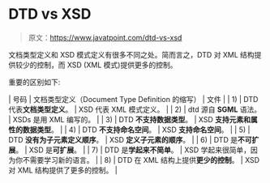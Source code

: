 # DTD vs XSD

> 原文：<https://www.javatpoint.com/dtd-vs-xsd>

文档类型定义和 XSD 模式定义有很多不同之处。简而言之，DTD 对 XML 结构提供较少的控制，而 XSD (XML 模式)提供更多的控制。

重要的区别如下:

| 号码 | 文档类型定义（Document Type Definition 的缩写） | 文件 |
| 1) | DTD 代表**文档类型定义**。 | XSD 代表 XML 模式定义。 |
| 2) | dtd 源自 **SGML** 语法。 | XSDs 是用 XML 编写的。 |
| 3) | DTD **不支持数据类型**。 | XSD **支持元素和属性的数据类型**。 |
| 4) | DTD **不支持命名空间**。 | XSD **支持命名空间**。 |
| 5) | DTD **没有为子元素定义顺序**。 | XSD **定义子元素的顺序**。 |
| 6) | DTD 是**不可扩展**。 | XSD 是**可扩展**。 |
| 7) | DTD 是**学起来不简单**。 | XSD 学起来很简单，因为你不需要学习新的语言。 |
| 8) | DTD 在 XML 结构上提供**更少的控制**。 | XSD 对 XML 结构提供了更多的控制。 |